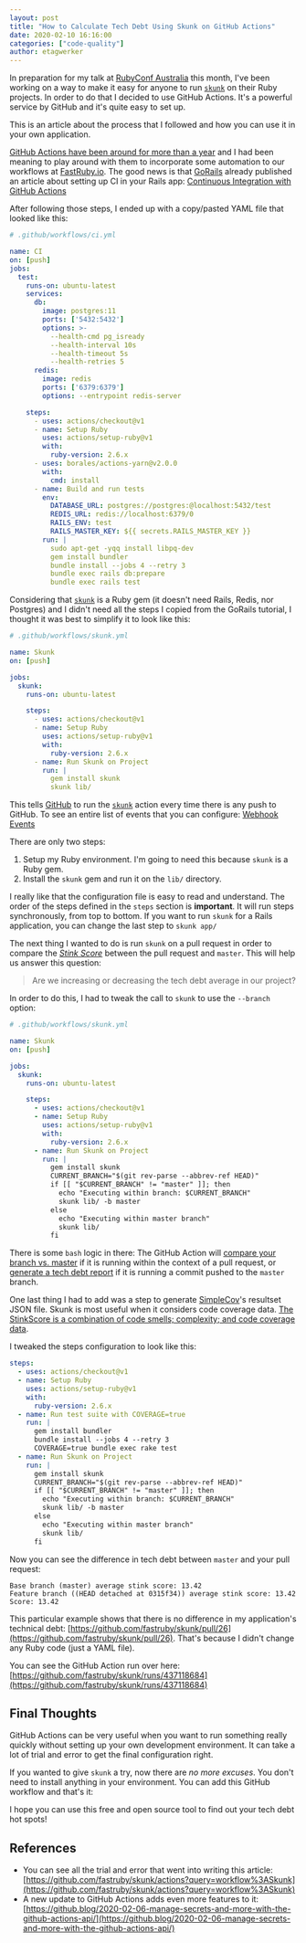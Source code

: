 ```yaml
---
layout: post
title: "How to Calculate Tech Debt Using Skunk on GitHub Actions"
date: 2020-02-10 16:16:00
categories: ["code-quality"]
author: etagwerker
---
```


In preparation for my talk at [RubyConf Australia](https://www.rubyconf.org.au/) this
month, I've been working on a way to make it easy for anyone to run [`skunk`](https://www.fastruby.io/blog/code-quality/intruducing-skunk-stink-score-calculator.html) on 
their Ruby projects. In order to do that I decided to use GitHub Actions. It's a powerful
service by GitHub and it's quite easy to set up.

This is an article about the process that I followed and how you can use it in your own
application.

<!--more-->

[GitHub Actions have been around for more than a year](https://github.blog/2018-10-17-action-demos/)
and I had been meaning to play around with them to incorporate some automation to
our workflows at [FastRuby.io](https://fastruby.io). The good news is that [GoRails](https://gorails.com)
already published an article about setting up CI in your Rails app:
[Continuous Integration with GitHub Actions](https://gorails.com/episodes/github-actions-continuous-integration-ruby-on-rails)

After following those steps, I ended up with a copy/pasted YAML file that looked like this:

```yaml
# .github/workflows/ci.yml

name: CI
on: [push]
jobs:
  test:
    runs-on: ubuntu-latest
    services:
      db:
        image: postgres:11
        ports: ['5432:5432']
        options: >-
          --health-cmd pg_isready
          --health-interval 10s
          --health-timeout 5s
          --health-retries 5
      redis:
        image: redis
        ports: ['6379:6379']
        options: --entrypoint redis-server

    steps:
      - uses: actions/checkout@v1
      - name: Setup Ruby
        uses: actions/setup-ruby@v1
        with:
          ruby-version: 2.6.x
      - uses: borales/actions-yarn@v2.0.0
        with:
          cmd: install
      - name: Build and run tests
        env:
          DATABASE_URL: postgres://postgres:@localhost:5432/test
          REDIS_URL: redis://localhost:6379/0
          RAILS_ENV: test
          RAILS_MASTER_KEY: ${{ secrets.RAILS_MASTER_KEY }}
        run: |
          sudo apt-get -yqq install libpq-dev
          gem install bundler
          bundle install --jobs 4 --retry 3
          bundle exec rails db:prepare
          bundle exec rails test
```

Considering that [`skunk`](https://github.com/fastruby/skunk) is a Ruby gem (it
doesn't need Rails, Redis, nor Postgres) and I didn't need all the steps I copied
from the GoRails tutorial, I thought it was best to simplify it to look like this:

```yaml
# .github/workflows/skunk.yml

name: Skunk
on: [push]

jobs:
  skunk:
    runs-on: ubuntu-latest

    steps:
      - uses: actions/checkout@v1
      - name: Setup Ruby
        uses: actions/setup-ruby@v1
        with:
          ruby-version: 2.6.x
      - name: Run Skunk on Project
        run: |
          gem install skunk
          skunk lib/
```

This tells [GitHub](https://github.com) to run the [`skunk`](https://github.com/fastruby/skunk)
action every time there is any push to GitHub. To see an entire list
of events that you can configure: [Webhook Events](https://help.github.com/en/actions/automating-your-workflow-with-github-actions/events-that-trigger-workflows#webhook-events)

There are only two steps:

1. Setup my Ruby environment. I'm going to need this because `skunk` is a Ruby gem.
1. Install the `skunk` gem and run it on the `lib/` directory.

I really like that the configuration file is easy to read and understand. The
order of the steps defined in the `steps` section is **important**. It will run
steps synchronously, from top to bottom. If you want to run `skunk` for a Rails
application, you can change the last step to `skunk app/`

The next thing I wanted to do is run `skunk` on a pull request in order to
compare the [_Stink Score_](https://github.com/fastruby/skunk#what-is-the-stinkscore) 
between the pull request and `master`. This will help us answer this question:

> Are we increasing or decreasing the tech debt average in our project?

In order to do this, I had to tweak the call to `skunk` to use the `--branch`
option:

```yaml
# .github/workflows/skunk.yml

name: Skunk
on: [push]

jobs:
  skunk:
    runs-on: ubuntu-latest

    steps:
      - uses: actions/checkout@v1
      - name: Setup Ruby
        uses: actions/setup-ruby@v1
        with:
          ruby-version: 2.6.x
      - name: Run Skunk on Project
        run: |
          gem install skunk
          CURRENT_BRANCH="$(git rev-parse --abbrev-ref HEAD)"
          if [[ "$CURRENT_BRANCH" != "master" ]]; then
            echo "Executing within branch: $CURRENT_BRANCH"
            skunk lib/ -b master
          else
            echo "Executing within master branch"
            skunk lib/
          fi
```

There is some `bash` logic in there: The GitHub Action will [compare your branch vs. master](https://github.com/fastruby/skunk#comparing-one-branch-vs-another) if
it is running within the context of a pull request, or [generate a tech debt report](https://github.com/fastruby/skunk#getting-a-sorted-list-of-stinkiest-files) if 
it is running a commit pushed to the `master` branch.

One last thing I had to add was a step to generate [SimpleCov](https://github.com/colszowka/simplecov)'s
resultset JSON file. Skunk is most useful when it considers code coverage data.
[The StinkScore is a combination of code smells; complexity; and code coverage data](https://github.com/fastruby/skunk#what-is-the-stinkscore).

I tweaked the steps configuration to look like this:

```yaml
steps:
  - uses: actions/checkout@v1
  - name: Setup Ruby
    uses: actions/setup-ruby@v1
    with:
      ruby-version: 2.6.x
  - name: Run test suite with COVERAGE=true
    run: |
      gem install bundler
      bundle install --jobs 4 --retry 3
      COVERAGE=true bundle exec rake test
  - name: Run Skunk on Project
    run: |
      gem install skunk
      CURRENT_BRANCH="$(git rev-parse --abbrev-ref HEAD)"
      if [[ "$CURRENT_BRANCH" != "master" ]]; then
        echo "Executing within branch: $CURRENT_BRANCH"
        skunk lib/ -b master
      else
        echo "Executing within master branch"
        skunk lib/
      fi
```

Now you can see the difference in tech debt between `master` and your pull
request:

```
Base branch (master) average stink score: 13.42
Feature branch ((HEAD detached at 0315f34)) average stink score: 13.42
Score: 13.42
```

This particular example shows that there is no difference in my application's
technical debt: [https://github.com/fastruby/skunk/pull/26](https://github.com/fastruby/skunk/pull/26).
That's because I didn't change any Ruby code (just a YAML file).

You can see the GitHub Action run over here:
[https://github.com/fastruby/skunk/runs/437118684](https://github.com/fastruby/skunk/runs/437118684)

## Final Thoughts

GitHub Actions can be very useful when you want to run something really quickly
without setting up your own development environment. It can take a lot of trial
and error to get the final configuration right.

If you wanted to give `skunk` a try, now there are _no more excuses_. You don't
need to install anything in your environment. You can add this GitHub workflow
and that's it:

<script src="https://gist.github.com/etagwerker/52e0add0af4281ed38fdc54a502b653f.js"></script>

I hope you can use this free and open source tool to find out your tech debt
hot spots!

## References

- You can see all the trial and error that went into writing this article:
[https://github.com/fastruby/skunk/actions?query=workflow%3ASkunk](https://github.com/fastruby/skunk/actions?query=workflow%3ASkunk)
- A new update to GitHub Actions adds even more features to it:
[https://github.blog/2020-02-06-manage-secrets-and-more-with-the-github-actions-api/](https://github.blog/2020-02-06-manage-secrets-and-more-with-the-github-actions-api/)

